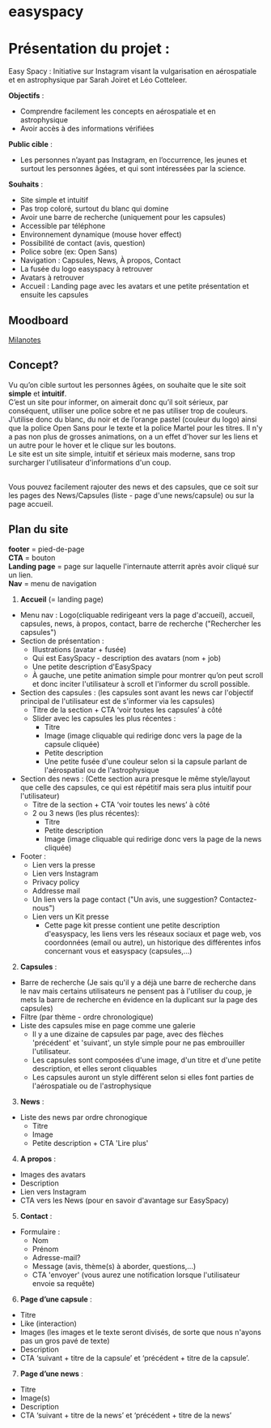 # easyspacy

# Présentation du projet : 

Easy Spacy : Initiative sur Instagram visant la vulgarisation en aérospatiale et en astrophysique par Sarah Joiret et Léo Cotteleer.

**Objectifs** : 
- Comprendre facilement les concepts en aérospatiale et en astrophysique
- Avoir accès à des informations vérifiées

**Public cible** :
- Les personnes n’ayant pas Instagram, en l’occurrence, les jeunes et surtout les personnes âgées, et qui sont intéressées par la science.

**Souhaits** : 
- Site simple et intuitif
- Pas trop coloré, surtout du blanc qui domine
- Avoir une barre de recherche (uniquement pour les capsules)
- Accessible par téléphone
- Environnement dynamique (mouse hover effect)
- Possibilité de contact (avis, question)
- Police sobre (ex: Open Sans)
- Navigation : Capsules, News, À propos, Contact
- La fusée du logo easyspacy à retrouver 
- Avatars à retrouver
- Accueil : Landing page avec les avatars et une petite présentation et ensuite les capsules

## Moodboard

[Milanotes](https://app.milanote.com/1LfnAG1saCj4hy?p=Q5GbfEnqhvU)

## Concept?

Vu qu’on cible surtout les personnes âgées, on souhaite que le site soit **simple** et **intuitif**. \
C’est un site pour informer, on aimerait donc qu’il soit sérieux, par conséquent, utiliser une police sobre et ne pas utiliser trop de couleurs.
J’utilise donc du blanc, du noir et de l’orange pastel (couleur du logo) ainsi que la police Open Sans pour le texte et la police Martel pour les titres.
Il n'y a pas non plus de grosses animations, on a un effet d'hover sur les liens et un autre pour le hover et le clique sur les boutons.\
Le site est un site simple, intuitif et sérieux mais moderne, sans trop surcharger l'utilisateur d'informations d'un coup.


\
Vous pouvez facilement rajouter des news et des capsules, que ce soit sur les pages des News/Capsules (liste - page d'une news/capsule) ou sur la page accueil.


## Plan du site

**footer** = pied-de-page\
**CTA** = bouton\
**Landing page** = page sur laquelle l'internaute atterrit après avoir cliqué sur un lien.\
**Nav** = menu de navigation

1) **Accueil** (= landing page)
  - Menu nav : Logo(cliquable redirigeant vers la page d'accueil), accueil, capsules, news, à propos, contact, barre de recherche ("Rechercher les capsules")
  - Section de présentation :
      - Illustrations (avatar + fusée)
      - Qui est EasySpacy - description des avatars (nom + job)
      - Une petite description d'EasySpacy
      - À gauche, une petite animation simple pour montrer qu’on peut scroll et donc inciter l'utilisateur à scroll et l'informer du scroll possible.
  - Section des capsules : (les capsules sont avant les news car l'objectif principal de l'utilisateur est de s'informer via les capsules)
    - Titre de la section + CTA ‘voir toutes les capsules’ à côté
    - Slider avec les capsules les plus récentes :
      - Titre
      - Image (image cliquable qui redirige donc vers la page de la capsule cliquée)
      - Petite description
      - Une petite fusée d'une couleur selon si la capsule parlant de l'aérospatial ou de l'astrophysique
  - Section des news : (Cette section aura presque le même style/layout que celle des capsules, ce qui est répétitif mais sera plus intuitif pour l'utilisateur)
    - Titre de la section + CTA ‘voir toutes les news’ à côté
    - 2 ou 3 news (les plus récentes):
      - Titre
      - Petite description
      - Image (image cliquable qui redirige donc vers la page de la news cliquée)
  - Footer : 
    - Lien vers la presse
    - Lien vers Instagram
    - Privacy policy
    - Addresse mail
    - Un lien vers la page contact ("Un avis, une suggestion? Contactez-nous")
    - Lien vers un Kit presse 
      - Cette page kit presse contient une petite description d'easyspacy, les liens vers les réseaux sociaux et page web, vos coordonnées (email ou autre), un historique des différentes infos concernant vous et easyspacy (capsules,...)
2) **Capsules** : 
  - Barre de recherche (Je sais qu'il y a déjà une barre de recherche dans le nav mais certains utilisateurs ne pensent pas à l'utiliser du coup, je mets la barre de recherche en évidence en la duplicant sur la page des capsules)
  - Filtre (par thème - ordre chronologique)
  - Liste des capsules mise en page comme une galerie
    -   Il y a une dizaine de capsules par page, avec des flèches 'précédent' et 'suivant', un style simple pour ne pas embrouiller l'utilisateur. 
    -   Les capsules sont composées d'une image, d'un titre et d'une petite description, et elles seront cliquables
    -   Les capsules auront un style différent selon si elles font parties de l'aérospatiale ou de l'astrophysique
3) **News** : 
  - Liste des news par ordre chronogique
    - Titre
    - Image
    - Petite description + CTA 'Lire plus'
4) **A propos** :
  - Images des avatars
  - Description
  - Lien vers Instagram
  - CTA vers les News (pour en savoir d'avantage sur EasySpacy)
5) **Contact** : 
  - Formulaire : 
    - Nom
    - Prénom
    - Adresse-mail?
    - Message (avis, thème(s) à aborder, questions,...)
    - CTA 'envoyer' (vous aurez une notification lorsque l'utilisateur envoie sa requête)
6) **Page d’une capsule** : 
  - Titre
  - Like (interaction)
  - Images (les images et le texte seront divisés, de sorte que nous n'ayons pas un gros pavé de texte)
  - Description
  - CTA ‘suivant + titre de la capsule’ et ‘précédent + titre de la capsule’.
7) **Page d’une news** : 
  - Titre
  - Image(s)
  - Description
  - CTA ‘suivant + titre de la news’ et ‘précédent + titre de la news’








